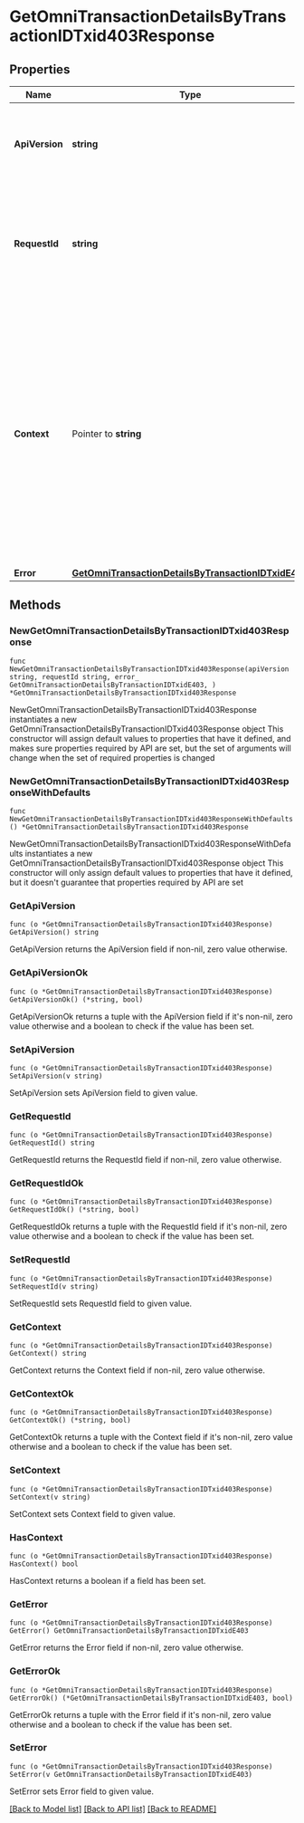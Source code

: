 # GetOmniTransactionDetailsByTransactionIDTxid403Response

## Properties

Name | Type | Description | Notes
------------ | ------------- | ------------- | -------------
**ApiVersion** | **string** | Specifies the version of the API that incorporates this endpoint. | 
**RequestId** | **string** | Defines the ID of the request. The &#x60;requestId&#x60; is generated by Crypto APIs and it&#39;s unique for every request. | 
**Context** | Pointer to **string** | In batch situations the user can use the context to correlate responses with requests. This property is present regardless of whether the response was successful or returned as an error. &#x60;context&#x60; is specified by the user. | [optional] 
**Error** | [**GetOmniTransactionDetailsByTransactionIDTxidE403**](GetOmniTransactionDetailsByTransactionIDTxidE403.md) |  | 

## Methods

### NewGetOmniTransactionDetailsByTransactionIDTxid403Response

`func NewGetOmniTransactionDetailsByTransactionIDTxid403Response(apiVersion string, requestId string, error_ GetOmniTransactionDetailsByTransactionIDTxidE403, ) *GetOmniTransactionDetailsByTransactionIDTxid403Response`

NewGetOmniTransactionDetailsByTransactionIDTxid403Response instantiates a new GetOmniTransactionDetailsByTransactionIDTxid403Response object
This constructor will assign default values to properties that have it defined,
and makes sure properties required by API are set, but the set of arguments
will change when the set of required properties is changed

### NewGetOmniTransactionDetailsByTransactionIDTxid403ResponseWithDefaults

`func NewGetOmniTransactionDetailsByTransactionIDTxid403ResponseWithDefaults() *GetOmniTransactionDetailsByTransactionIDTxid403Response`

NewGetOmniTransactionDetailsByTransactionIDTxid403ResponseWithDefaults instantiates a new GetOmniTransactionDetailsByTransactionIDTxid403Response object
This constructor will only assign default values to properties that have it defined,
but it doesn't guarantee that properties required by API are set

### GetApiVersion

`func (o *GetOmniTransactionDetailsByTransactionIDTxid403Response) GetApiVersion() string`

GetApiVersion returns the ApiVersion field if non-nil, zero value otherwise.

### GetApiVersionOk

`func (o *GetOmniTransactionDetailsByTransactionIDTxid403Response) GetApiVersionOk() (*string, bool)`

GetApiVersionOk returns a tuple with the ApiVersion field if it's non-nil, zero value otherwise
and a boolean to check if the value has been set.

### SetApiVersion

`func (o *GetOmniTransactionDetailsByTransactionIDTxid403Response) SetApiVersion(v string)`

SetApiVersion sets ApiVersion field to given value.


### GetRequestId

`func (o *GetOmniTransactionDetailsByTransactionIDTxid403Response) GetRequestId() string`

GetRequestId returns the RequestId field if non-nil, zero value otherwise.

### GetRequestIdOk

`func (o *GetOmniTransactionDetailsByTransactionIDTxid403Response) GetRequestIdOk() (*string, bool)`

GetRequestIdOk returns a tuple with the RequestId field if it's non-nil, zero value otherwise
and a boolean to check if the value has been set.

### SetRequestId

`func (o *GetOmniTransactionDetailsByTransactionIDTxid403Response) SetRequestId(v string)`

SetRequestId sets RequestId field to given value.


### GetContext

`func (o *GetOmniTransactionDetailsByTransactionIDTxid403Response) GetContext() string`

GetContext returns the Context field if non-nil, zero value otherwise.

### GetContextOk

`func (o *GetOmniTransactionDetailsByTransactionIDTxid403Response) GetContextOk() (*string, bool)`

GetContextOk returns a tuple with the Context field if it's non-nil, zero value otherwise
and a boolean to check if the value has been set.

### SetContext

`func (o *GetOmniTransactionDetailsByTransactionIDTxid403Response) SetContext(v string)`

SetContext sets Context field to given value.

### HasContext

`func (o *GetOmniTransactionDetailsByTransactionIDTxid403Response) HasContext() bool`

HasContext returns a boolean if a field has been set.

### GetError

`func (o *GetOmniTransactionDetailsByTransactionIDTxid403Response) GetError() GetOmniTransactionDetailsByTransactionIDTxidE403`

GetError returns the Error field if non-nil, zero value otherwise.

### GetErrorOk

`func (o *GetOmniTransactionDetailsByTransactionIDTxid403Response) GetErrorOk() (*GetOmniTransactionDetailsByTransactionIDTxidE403, bool)`

GetErrorOk returns a tuple with the Error field if it's non-nil, zero value otherwise
and a boolean to check if the value has been set.

### SetError

`func (o *GetOmniTransactionDetailsByTransactionIDTxid403Response) SetError(v GetOmniTransactionDetailsByTransactionIDTxidE403)`

SetError sets Error field to given value.



[[Back to Model list]](../README.md#documentation-for-models) [[Back to API list]](../README.md#documentation-for-api-endpoints) [[Back to README]](../README.md)


